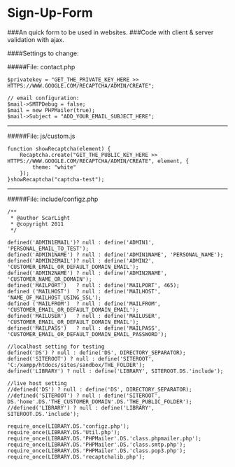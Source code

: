 Sign-Up-Form
=============

###An quick form to be used in websites.
###Code with client & server validation with ajax.

####Settings to change:

#####File: contact.php
```
$privatekey = "GET_THE_PRIVATE_KEY_HERE >> HTTPS://WWW.GOOGLE.COM/RECAPTCHA/ADMIN/CREATE";

// email configuration:
$mail->SMTPDebug = false;
$mail = new PHPMailer(true);
$mail->Subject = "ADD_YOUR_EMAIL_SUBJECT_HERE";
```

-----------------------------------------------------------------------

#####File: js/custom.js
```
function showRecaptcha(element) {
    Recaptcha.create("GET_THE_PUBLIC_KEY_HERE >> HTTPS://WWW.GOOGLE.COM/RECAPTCHA/ADMIN/CREATE", element, {
        theme: "white"
    });
}showRecaptcha("captcha-test");
```

-----------------------------------------------------------------------

#####File: include/configz.php
```
/**
 * @author ScarLight
 * @copyright 2011
 */

defined('ADMIN1EMAIL')? null : define('ADMIN1', 'PERSONAL_EMAIL_TO_TEST');
defined('ADMIN1NAME') ? null : define('ADMIN1NAME', 'PERSONAL_NAME');
defined('ADMIN2EMAIL')? null : define('ADMIN2', 'CUSTOMER_EMAIL_OR_DEFAULT_DOMAIN_EMAIL');
defined('ADMIN2NAME') ? null : define('ADMIN2NAME', 'CUSTOMER_NAME_OR_DOMAIN');
defined('MAILPORT')   ? null : define('MAILPORT', 465);
defined ('MAILHOST')  ? null : define('MAILHOST', 'NAME_OF_MAILHOST_USING_SSL');
defined ('MAILFROM')  ? null : define('MAILFROM', 'CUSTOMER_EMAIL_OR_DEFAULT_DOMAIN_EMAIL');
defined('MAILUSER')   ? null : define('MAILUSER', 'CUSTOMER_EMAIL_OR_DEFAULT_DOMAIN_EMAIL');
defined('MAILPASS')   ? null : define('MAILPASS', 'CUSTOMER_EMAIL_OR_DEFAULT_DOMAIN_EMAIL_PASSWORD');

//localhost setting for testing
defined('DS') ? null : define('DS', DIRECTORY_SEPARATOR);
defined('SITEROOT') ? null : define('SITEROOT', 'C:/xampp/htdocs/sites/sandbox/THE_FOLDER');
defined('LIBRARY') ? null : define('LIBRARY', SITEROOT.DS.'include');

//live host setting
//defined('DS') ? null : define('DS', DIRECTORY_SEPARATOR);
//defined('SITEROOT') ? null : define('SITEROOT', DS.'home'.DS.'THE_CUSTOMER_DOMAIN'.DS.'THE_PUBLIC_FOLDER');
//defined('LIBRARY') ? null : define('LIBRARY', SITEROOT.DS.'include');

require_once(LIBRARY.DS.'configz.php');
require_once(LIBRARY.DS.'Util.php');
require_once(LIBRARY.DS.'PHPMailer'.DS.'class.phpmailer.php');
require_once(LIBRARY.DS.'PHPMailer'.DS.'class.smtp.php');
require_once(LIBRARY.DS.'PHPMailer'.DS.'class.pop3.php');
require_once(LIBRARY.DS.'recaptchalib.php');
```

